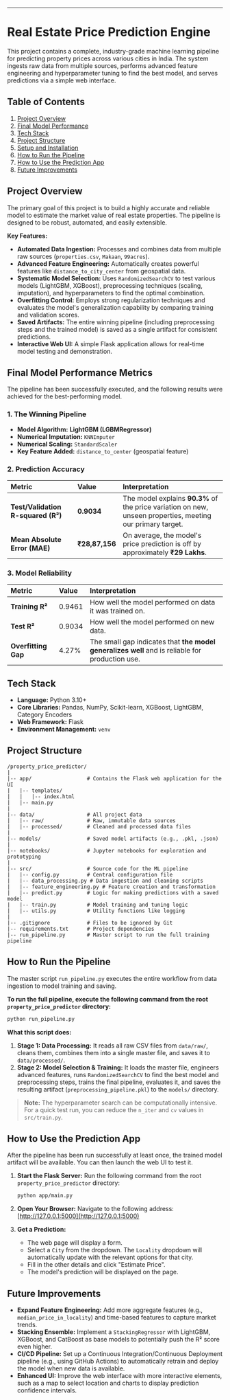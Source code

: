 
---

# Real Estate Price Prediction Engine

This project contains a complete, industry-grade machine learning pipeline for predicting property prices across various cities in India. The system ingests raw data from multiple sources, performs advanced feature engineering and hyperparameter tuning to find the best model, and serves predictions via a simple web interface.

## Table of Contents
1.  [Project Overview](#project-overview)
2.  [Final Model Performance](#final-model-performance-metrics)
3.  [Tech Stack](#tech-stack)
4.  [Project Structure](#project-structure)
5.  [Setup and Installation](#setup-and-installation)
6.  [How to Run the Pipeline](#how-to-run-the-pipeline)
7.  [How to Use the Prediction App](#how-to-use-the-prediction-app)
8.  [Future Improvements](#future-improvements)

## Project Overview

The primary goal of this project is to build a highly accurate and reliable model to estimate the market value of real estate properties. The pipeline is designed to be robust, automated, and easily extensible.

**Key Features:**
- **Automated Data Ingestion:** Processes and combines data from multiple raw sources (`properties.csv`, `Makaan`, `99acres`).
- **Advanced Feature Engineering:** Automatically creates powerful features like `distance_to_city_center` from geospatial data.
- **Systematic Model Selection:** Uses `RandomizedSearchCV` to test various models (LightGBM, XGBoost), preprocessing techniques (scaling, imputation), and hyperparameters to find the optimal combination.
- **Overfitting Control:** Employs strong regularization techniques and evaluates the model's generalization capability by comparing training and validation scores.
- **Saved Artifacts:** The entire winning pipeline (including preprocessing steps and the trained model) is saved as a single artifact for consistent predictions.
- **Interactive Web UI:** A simple Flask application allows for real-time model testing and demonstration.

## Final Model Performance Metrics

The pipeline has been successfully executed, and the following results were achieved for the best-performing model.

### 1. The Winning Pipeline
- **Model Algorithm:** **LightGBM (LGBMRegressor)**
- **Numerical Imputation:** `KNNImputer`
- **Numerical Scaling:** `StandardScaler`
- **Key Feature Added:** `distance_to_center` (geospatial feature)

### 2. Prediction Accuracy
| Metric | Value | Interpretation |
| :--- | :--- | :--- |
| **Test/Validation R-squared (R²)** | **0.9034** | The model explains **90.3%** of the price variation on new, unseen properties, meeting our primary target. |
| **Mean Absolute Error (MAE)** | **₹28,87,156** | On average, the model's price prediction is off by approximately **₹29 Lakhs**. |

### 3. Model Reliability
| Metric | Value | Interpretation |
| :--- | :--- | :--- |
| **Training R²** | 0.9461 | How well the model performed on data it was trained on. |
| **Test R²** | 0.9034 | How well the model performed on new data. |
| **Overfitting Gap** | 4.27% | The small gap indicates that **the model generalizes well** and is reliable for production use. |

## Tech Stack
- **Language:** Python 3.10+
- **Core Libraries:** Pandas, NumPy, Scikit-learn, XGBoost, LightGBM, Category Encoders
- **Web Framework:** Flask
- **Environment Management:** `venv`

## Project Structure
```
/property_price_predictor/
|
|-- app/                  # Contains the Flask web application for the UI
|   |-- templates/
|   |   |-- index.html
|   |-- main.py
|
|-- data/                 # All project data
|   |-- raw/              # Raw, immutable data sources
|   |-- processed/        # Cleaned and processed data files
|
|-- models/               # Saved model artifacts (e.g., .pkl, .json)
|
|-- notebooks/            # Jupyter notebooks for exploration and prototyping
|
|-- src/                  # Source code for the ML pipeline
|   |-- config.py         # Central configuration file
|   |-- data_processing.py # Data ingestion and cleaning scripts
|   |-- feature_engineering.py # Feature creation and transformation
|   |-- predict.py        # Logic for making predictions with a saved model
|   |-- train.py          # Model training and tuning logic
|   |-- utils.py          # Utility functions like logging
|
|-- .gitignore            # Files to be ignored by Git
|-- requirements.txt      # Project dependencies
|-- run_pipeline.py       # Master script to run the full training pipeline
```

## How to Run the Pipeline

The master script `run_pipeline.py` executes the entire workflow from data ingestion to model training and saving.

**To run the full pipeline, execute the following command from the root `property_price_predictor` directory:**

```bash
python run_pipeline.py
```

**What this script does:**
1.  **Stage 1: Data Processing:** It reads all raw CSV files from `data/raw/`, cleans them, combines them into a single master file, and saves it to `data/processed/`.
2.  **Stage 2: Model Selection & Training:** It loads the master file, engineers advanced features, runs `RandomizedSearchCV` to find the best model and preprocessing steps, trains the final pipeline, evaluates it, and saves the resulting artifact (`preprocessing_pipeline.pkl`) to the `models/` directory.

> **Note:** The hyperparameter search can be computationally intensive. For a quick test run, you can reduce the `n_iter` and `cv` values in `src/train.py`.

## How to Use the Prediction App

After the pipeline has been run successfully at least once, the trained model artifact will be available. You can then launch the web UI to test it.

1.  **Start the Flask Server:** Run the following command from the root `property_price_predictor` directory:
    ```bash
    python app/main.py
    ```

2.  **Open Your Browser:** Navigate to the following address:
    [http://127.0.0.1:5000](http://127.0.0.1:5000)

3.  **Get a Prediction:**
    - The web page will display a form.
    - Select a `City` from the dropdown. The `Locality` dropdown will automatically update with the relevant options for that city.
    - Fill in the other details and click "Estimate Price".
    - The model's prediction will be displayed on the page.

## Future Improvements

- **Expand Feature Engineering:** Add more aggregate features (e.g., `median_price_in_locality`) and time-based features to capture market trends.
- **Stacking Ensemble:** Implement a `StackingRegressor` with LightGBM, XGBoost, and CatBoost as base models to potentially push the R² score even higher.
- **CI/CD Pipeline:** Set up a Continuous Integration/Continuous Deployment pipeline (e.g., using GitHub Actions) to automatically retrain and deploy the model when new data is available.
- **Enhanced UI:** Improve the web interface with more interactive elements, such as a map to select location and charts to display prediction confidence intervals.
